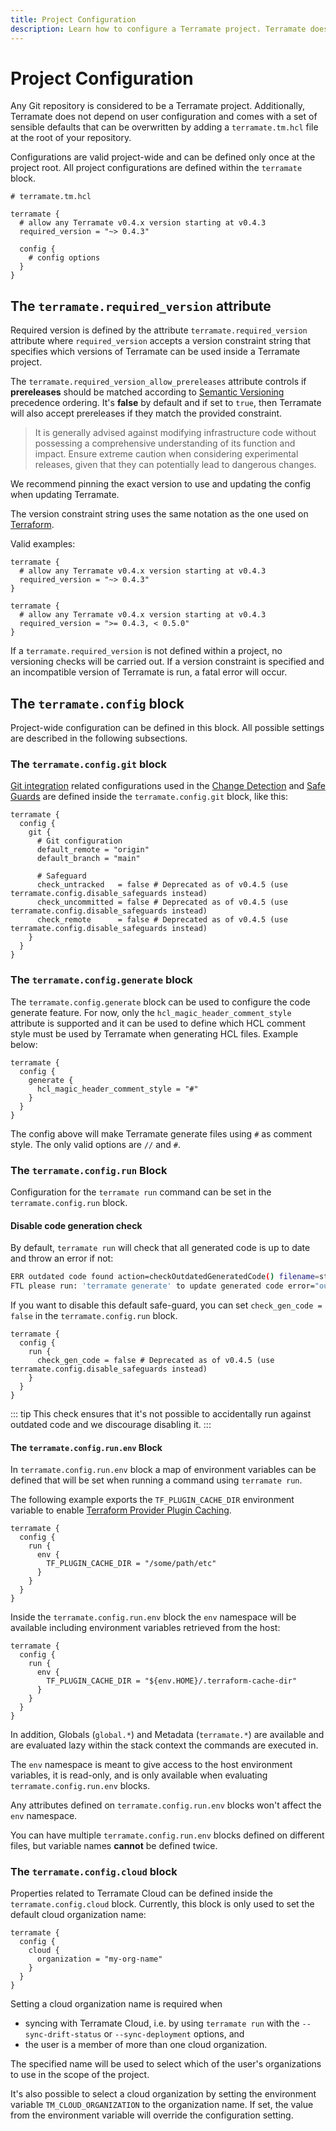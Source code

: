```yaml
---
title: Project Configuration
description: Learn how to configure a Terramate project. Terramate does not depend on user configuration and comes with a set of sensible defaults.
---
```


# Project Configuration

Any Git repository is considered to be a Terramate project. Additionally, Terramate does not depend on user configuration
and comes with a set of sensible defaults that can be overwritten by adding a `terramate.tm.hcl` file at the
root of your repository.

Configurations are valid project-wide and can be defined only once at the project root.
All project configurations are defined within the `terramate` block.

```hcl
# terramate.tm.hcl

terramate {
  # allow any Terramate v0.4.x version starting at v0.4.3
  required_version = "~> 0.4.3"

  config {
    # config options
  }
}

```

## The `terramate.required_version` attribute

Required version is defined by the attribute `terramate.required_version` attribute
where `required_version` accepts a version constraint string that specifies which
versions of Terramate can be used inside a Terramate project.

The `terramate.required_version_allow_prereleases` attribute controls if **prereleases** should be matched according to
[Semantic Versioning](https://semver.org/) precedence ordering. It's **false** by
default and if set to `true`, then Terramate will also accept prereleases if they
match the provided constraint.

>It is generally advised against modifying infrastructure code without possessing a comprehensive understanding of its function and impact. Ensure extreme caution when considering experimental releases, given that they can potentially lead to dangerous changes.
>

We recommend pinning the exact version to use and updating the config when updating Terramate.

The version constraint string uses the same notation as the one used on
[Terraform](https://www.terraform.io/language/expressions/version-constraints).

Valid examples:

```hcl
terramate {
  # allow any Terramate v0.4.x version starting at v0.4.3
  required_version = "~> 0.4.3"
}
```

```hcl
terramate {
  # allow any Terramate v0.4.x version starting at v0.4.3
  required_version = ">= 0.4.3, < 0.5.0"
}
```

If a `terramate.required_version` is not defined within a project, no versioning checks will be carried
out. If a version constraint is specified and an incompatible version of Terramate is run, a fatal error
will occur.

## The `terramate.config` block

Project-wide configuration can be defined in this block. All possible settings are described in the following subsections.

### The `terramate.config.git` block

[Git integration](../change-detection/integrations/git.md) related configurations used in the
[Change Detection](../change-detection/index.md) and [Safe Guards](../orchestration/safeguards.md)
are defined inside the `terramate.config.git` block, like this:

```hcl
terramate {
  config {
    git {
      # Git configuration
      default_remote = "origin"
      default_branch = "main"

      # Safeguard
      check_untracked   = false # Deprecated as of v0.4.5 (use terramate.config.disable_safeguards instead)
      check_uncommitted = false # Deprecated as of v0.4.5 (use terramate.config.disable_safeguards instead)
      check_remote      = false # Deprecated as of v0.4.5 (use terramate.config.disable_safeguards instead)
    }
  }
}
```

### The `terramate.config.generate` block

The `terramate.config.generate` block can be used to configure the code generate feature.
For now, only the `hcl_magic_header_comment_style` attribute is supported and it can be used to
define which HCL comment style must be used by Terramate when generating HCL files.
Example below:

```
terramate {
  config {
    generate {
      hcl_magic_header_comment_style = "#"
    }
  }
}
```

The config above will make Terramate generate files using `#` as comment style.
The only valid options are `//` and `#`.

### The `terramate.config.run` Block

Configuration for the `terramate run` command can be set in the `terramate.config.run` block.

#### Disable code generation check

By default, `terramate run` will check that all generated code is up to date and throw an error if not:

```sh
ERR outdated code found action=checkOutdatedGeneratedCode() filename=stg/ec2/_provider.tf
FTL please run: 'terramate generate' to update generated code error="outdated generated code detected" action=checkOutdatedGeneratedCode()
```

If you want to disable this default safe-guard, you can set `check_gen_code = false` in the `terramate.config.run` block.

```hcl
terramate {
  config {
    run {
      check_gen_code = false # Deprecated as of v0.4.5 (use terramate.config.disable_safeguards instead)
    }
  }
}
```

::: tip
This check ensures that it's not possible to accidentally run against outdated code and we discourage disabling it.
:::

#### The `terramate.config.run.env` Block

In `terramate.config.run.env` block a map of environment variables can be defined
that will be set when running a command using `terramate run`.

The following example exports the `TF_PLUGIN_CACHE_DIR` environment variable to
enable [Terraform Provider Plugin Caching](https://www.terraform.io/cli/config/config-file#provider-plugin-cache).

```hcl
terramate {
  config {
    run {
      env {
        TF_PLUGIN_CACHE_DIR = "/some/path/etc"
      }
    }
  }
}
```

Inside the `terramate.config.run.env` block the `env` namespace will be
available including environment variables retrieved from the host:

```hcl
terramate {
  config {
    run {
      env {
        TF_PLUGIN_CACHE_DIR = "${env.HOME}/.terraform-cache-dir"
      }
    }
  }
}
```

In addition, Globals (`global.*`) and Metadata (`terramate.*`) are available and
are evaluated lazy within the stack context the commands are executed in.

The `env` namespace is meant to give access to the host environment variables,
it is read-only, and is only available when evaluating
`terramate.config.run.env` blocks.

Any attributes defined
on `terramate.config.run.env` blocks won't affect the `env` namespace.

You can have multiple `terramate.config.run.env` blocks defined on different
files, but variable names **cannot** be defined twice.

### The `terramate.config.cloud` block

Properties related to Terramate Cloud can be defined inside the `terramate.config.cloud` block.
Currently, this block is only used to set the default cloud organization name:
```hcl
terramate {
  config {
    cloud {
      organization = "my-org-name"
    }
  }
}
```
Setting a cloud organization name is required when
* syncing with Terramate Cloud, i.e. by using `terramate run` with the `--sync-drift-status` or `--sync-deployment` options, and
* the user is a member of more than one cloud organization.

The specified name will be used to select which of the user's organizations to use in the scope of the project.

It's also possible to select a cloud organization by setting the environment variable `TM_CLOUD_ORGANIZATION` to the organization name. If set, the value from the environment variable will override the configuration setting.
